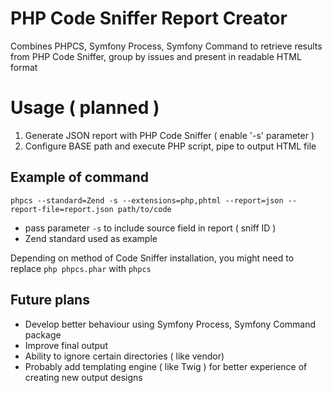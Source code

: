 # PHP Code Sniffer Report Creator
Combines PHPCS, Symfony Process, Symfony Command to retrieve results from PHP Code Sniffer, group by issues and present in readable HTML format

# Usage ( planned )
1. Generate JSON report with PHP Code Sniffer ( enable '-s' parameter )
2. Configure BASE path and execute PHP script, pipe to output HTML file

## Example of command
`phpcs --standard=Zend -s --extensions=php,phtml --report=json --report-file=report.json path/to/code`
- pass parameter `-s` to include source field in report ( sniff ID )
- Zend standard used as example

Depending on method of Code Sniffer installation, you might need to replace `php phpcs.phar` with `phpcs`

## Future plans
- Develop better behaviour using Symfony Process, Symfony Command package
- Improve final output
- Ability to ignore certain directories ( like vendor)
- Probably add templating engine ( like Twig ) for better experience of creating new output designs

